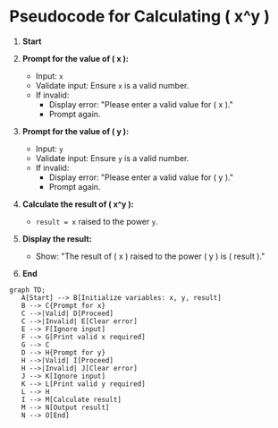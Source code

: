 # Pseudocode for Calculating \( x^y \)

1. **Start**

2. **Prompt for the value of \( x \):**
   - Input: `x`
   - Validate input: Ensure `x` is a valid number.
   - If invalid:
     - Display error: "Please enter a valid value for \( x \)."
     - Prompt again.

3. **Prompt for the value of \( y \):**
   - Input: `y`
   - Validate input: Ensure `y` is a valid number.
   - If invalid:
     - Display error: "Please enter a valid value for \( y \)."
     - Prompt again.

4. **Calculate the result of \( x^y \):**
   - `result = x` raised to the power `y`.

5. **Display the result:**
   - Show: "The result of \( x \) raised to the power \( y \) is \( result \)."

6. **End**
 ```mermaid
graph TD;
    A[Start] --> B[Initialize variables: x, y, result]
    B --> C{Prompt for x}
    C -->|Valid| D[Proceed]
    C -->|Invalid| E[Clear error]
    E --> F[Ignore input]
    F --> G[Print valid x required]
    G --> C
    D --> H{Prompt for y}
    H -->|Valid| I[Proceed]
    H -->|Invalid| J[Clear error]
    J --> K[Ignore input]
    K --> L[Print valid y required]
    L --> H
    I --> M[Calculate result]
    M --> N[Output result]
    N --> O[End]
